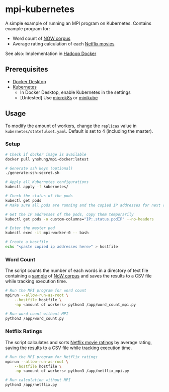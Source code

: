 # mpi-kubernetes

A simple example of running an MPI program on Kubernetes. Contains example program for:
* Word count of [NOW corpus](https://www.english-corpora.org/now/)
* Average rating calculation of each [Netflix movies](https://www.kaggle.com/datasets/rishitjavia/netflix-movie-rating-dataset/data)

See also: Implementation in [Hadoop Docker](https://github.com/ynshung/hadoop-docker)

## Prerequisites
- [Docker Desktop](https://docs.docker.com/get-docker/)
- [Kubernetes](https://kubernetes.io/)
  - In Docker Desktop, enable Kubernetes in the settings
  - [Untested] Use [microk8s](https://microk8s.io/) or [minikube](https://minikube.sigs.k8s.io/docs/)

## Usage

To modify the amount of workers, change the `replicas` value in `kubernetes/statefulset.yaml`. Default is set to 4 (including the master).

### Setup

```bash
# Check if docker image is available
docker pull ynshung/mpi-docker:latest

# Generate ssh keys (optional)
./generate-ssh-secret.sh

# Apply all Kubernetes configurations
kubectl apply -f kubernetes/

# Check the status of the pods
kubectl get pods
# Make sure all pods are running and the copied IP addresses for next command are only from mpi-workers-N

# Get the IP addresses of the pods, copy them temporarily
kubectl get pods -o custom-columns="IP:.status.podIP" --no-headers

# Enter the master pod
kubectl exec -it mpi-worker-0 -- bash

# Create a hostfile
echo "<paste copied ip addresses here>" > hostfile
```

### Word Count
The script counts the number of each words in a directory of text file containing a [sample](https://www.corpusdata.org/formats.asp) of [NoW corpus](https://www.english-corpora.org/now/) and saves the results to a CSV file while tracking execution time.

```bash
# Run the MPI program for word count
mpirun --allow-run-as-root \
    --hostfile hostfile \
    -np <amount of workers> python3 /app/word_count_mpi.py

# Run word count without MPI
python3 /app/word_count.py
```

### Netflix Ratings
The script calculates and sorts [Netflix movie ratings](https://www.kaggle.com/datasets/rishitjavia/netflix-movie-rating-dataset/data) by average rating, saving the results to a CSV file while tracking execution time.

```bash
# Run the MPI program for Netflix ratings
mpirun --allow-run-as-root \
    --hostfile hostfile \
    -np <amount of workers> python3 /app/netflix_mpi.py

# Run calculation without MPI
python3 /app/netflix.py
```